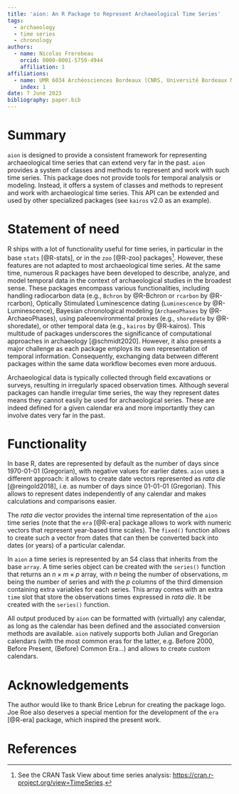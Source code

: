 ```yaml
---
title: 'aion: An R Package to Represent Archaeological Time Series'
tags:
  - archaeology
  - time series
  - chronology
authors:
  - name: Nicolas Frerebeau
    orcid: 0000-0001-5759-4944
    affiliation: 1
affiliations:
  - name: UMR 6034 Archéosciences Bordeaux (CNRS, Université Bordeaux Montaigne, Université de Bordeaux, EPHE)
    index: 1
date: 7 June 2023
bibliography: paper.bib
---
```


# Summary

`aion` is designed to provide a consistent framework for representing 
archaeological time series that can extend very far in the past.
`aion` provides a system of classes and methods to represent and work
with such time series. This package does not provide tools for temporal analysis 
or modeling. Instead, it offers a system of classes and methods to represent and 
work with archaeological time series. This API can be extended and used by other 
specialized packages (see `kairos` v2.0 as an example).

# Statement of need

R ships with a lot of functionality useful for time series, in particular 
in the base `stats` [@R-stats], or in the `zoo` [@R-zoo] packages[^1]. 
However, these features are not adapted to most archaeological time series. 
At the same time, numerous R packages have been developed to describe, analyze, 
and model temporal data in the context of archaeological studies in the broadest 
sense. These packages encompass various functionalities, including handling 
radiocarbon data (e.g., `Bchron` by @R-Bchron or `rcarbon` by @R-rcarbon), 
Optically Stimulated Luminescence dating (`Luminescence` by @R-Luminescence), 
Bayesian chronological modeling (`ArchaeoPhases` by @R-ArchaeoPhases), 
using paleoenvironmental proxies (e.g., `shoredate` by @R-shoredate), or other 
temporal data (e.g., `kairos` by @R-kairos). This multitude of packages 
underscores the significance of computational approaches in archaeology 
[@schmidt2020]. However, it also presents a major challenge as each package 
employs its own representation of temporal information. Consequently, exchanging 
data between different packages within the same data workflow becomes even more 
arduous.

Archaeological data is typically collected through field excavations or 
surveys, resulting in irregularly spaced observation times. Although several 
packages can handle irregular time series, the way they represent dates means 
they cannot easily be used for archaeological series. These are indeed defined 
for a given calendar era and more importantly they can involve dates very far 
in the past.

# Functionality

In base R, dates are represented by default as the number of days since 
1970-01-01 (Gregorian), with negative values for earlier dates. `aion` uses a 
different approach: it allows to create date vectors represented as *rata die* 
[@reingold2018], i.e. as number of days since 01-01-01 (Gregorian).
This allows to represent dates independently of any calendar and makes 
calculations and comparisons easier.

The *rata die* vector provides the internal time representation of the `aion` 
time series (note that the `era` [@R-era] package allows to work with numeric 
vectors that represent year-based time scales). The `fixed()` function allows to 
create such a vector from dates that can then be converted back into dates 
(or years) of a particular calendar.

In `aion` a time series is represented by an S4 class that inherits from the 
base `array`. A time series object can be created with the `series()` function
that returns an $n \times m \times p$ array, with $n$ being the number of 
observations, $m$ being the number of series and with the $p$ columns of the 
third dimension containing extra variables for each series. This array comes 
with an extra `time` slot that store the observations times expressed in 
*rata die*. It be created with the `series()` function.

All output produced by `aion` can be formatted with (virtually) any calendar, 
as long as the calendar has been defined and the associated conversion methods 
are available. `aion` natively supports both Julian and Gregorian calendars 
(with the most common eras for the latter, e.g. Before 2000, Before Present, 
(Before) Common Era...) and allows to create custom calendars.

# Acknowledgements

The author would like to thank Brice Lebrun for creating the package logo. 
Joe Roe also deserves a special mention for the development of the `era` 
[@R-era] package, which inspired the present work.

# References

[^1]: See the CRAN Task View about time series analysis: <https://cran.r-project.org/view=TimeSeries>.
